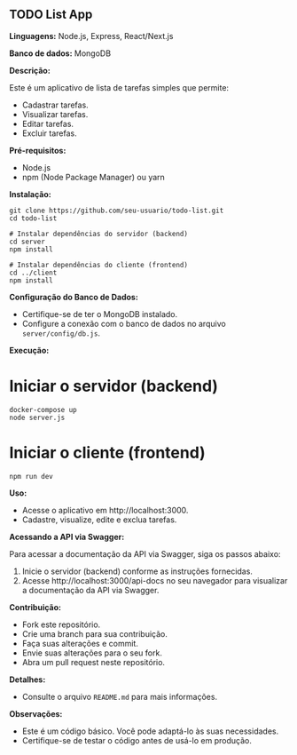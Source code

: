## TODO List App

**Linguagens:** Node.js, Express, React/Next.js

**Banco de dados:** MongoDB

**Descrição:**

Este é um aplicativo de lista de tarefas simples que permite:

* Cadastrar tarefas.
* Visualizar tarefas.
* Editar tarefas.
* Excluir tarefas.

**Pré-requisitos:**

* Node.js
* npm (Node Package Manager) ou yarn

**Instalação:**

```
git clone https://github.com/seu-usuario/todo-list.git
cd todo-list

# Instalar dependências do servidor (backend)
cd server
npm install

# Instalar dependências do cliente (frontend)
cd ../client
npm install
```

**Configuração do Banco de Dados:**

* Certifique-se de ter o MongoDB instalado.
* Configure a conexão com o banco de dados no arquivo `server/config/db.js`.

**Execução:**

# Iniciar o servidor (backend)
```
docker-compose up
node server.js
```

# Iniciar o cliente (frontend)
```
npm run dev
```

**Uso:**

* Acesse o aplicativo em http://localhost:3000.
* Cadastre, visualize, edite e exclua tarefas.

**Acessando a API via Swagger:**

Para acessar a documentação da API via Swagger, siga os passos abaixo:

1. Inicie o servidor (backend) conforme as instruções fornecidas.
2. Acesse http://localhost:3000/api-docs no seu navegador para visualizar a documentação da API via Swagger.

**Contribuição:**

* Fork este repositório.
* Crie uma branch para sua contribuição.
* Faça suas alterações e commit.
* Envie suas alterações para o seu fork.
* Abra um pull request neste repositório.

**Detalhes:**

* Consulte o arquivo `README.md` para mais informações.

**Observações:**

* Este é um código básico. Você pode adaptá-lo às suas necessidades.
* Certifique-se de testar o código antes de usá-lo em produção.

